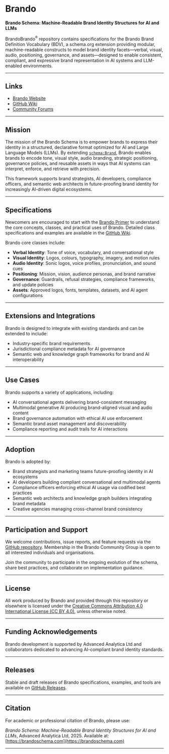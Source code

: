 # Brando

**Brando Schema: Machine-Readable Brand Identity Structures for AI and LLMs**

BrandoBrando<sup>®</sup> repository contains specifications for the Brando Brand Definition Vocabulary (BDV), a schema.org extension providing modular, machine-readable constructs to model brand identity facets—verbal, visual, audio, positioning, governance, and assets—designed to enable consistent, compliant, and expressive brand representation in AI systems and LLM-enabled environments.

---

## Links

* [Brando Website](https://brandoschema.com)
* [GitHub Wiki](https://github.com/yourorg/brando/wiki)
* [Community Forums](https://community.brandoschema.com)

---

## Mission

The mission of the Brando Schema is to empower brands to express their identity in a structured, declarative format optimized for AI and Large Language Models (LLMs). By extending [`schema:Brand`](https://schema.org/Brand), Brando enables brands to encode tone, visual style, audio branding, strategic positioning, governance policies, and reusable assets in ways that AI systems can interpret, enforce, and retrieve with precision.

This framework supports brand strategists, AI developers, compliance officers, and semantic web architects in future-proofing brand identity for increasingly AI-driven digital ecosystems.

---

## Specifications

Newcomers are encouraged to start with the [Brando Primer](https://brandoschema.com/primer) to understand the core concepts, classes, and practical uses of Brando. Detailed class specifications and examples are available in the [GitHub Wiki](https://github.com/yourorg/brando/wiki).

Brando core classes include:

* **Verbal Identity**: Tone of voice, vocabulary, and conversational style
* **Visual Identity**: Logos, colours, typography, imagery, and motion rules
* **Audio Identity**: Sonic logos, voice profiles, pronunciation, and sound cues
* **Positioning**: Mission, vision, audience personas, and brand narrative
* **Governance**: Guardrails, refusal strategies, compliance frameworks, and update policies
* **Assets**: Approved logos, fonts, templates, datasets, and AI agent configurations

---

## Extensions and Integrations

Brando is designed to integrate with existing standards and can be extended to include:

* Industry-specific brand requirements
* Jurisdictional compliance metadata for AI governance
* Semantic web and knowledge graph frameworks for brand and AI interoperability

---

## Use Cases

Brando supports a variety of applications, including:

* AI conversational agents delivering brand-consistent messaging
* Multimodal generative AI producing brand-aligned visual and audio content
* Brand governance automation with ethical AI use enforcement
* Semantic brand asset management and discoverability
* Compliance reporting and audit trails for AI interactions

---

## Adoption

Brando is adopted by:

* Brand strategists and marketing teams future-proofing identity in AI ecosystems
* AI developers building compliant conversational and multimodal agents
* Compliance officers enforcing ethical AI usage via codified best practices
* Semantic web architects and knowledge graph builders integrating brand metadata
* Creative agencies managing cross-channel brand consistency

---

## Participation and Support

We welcome contributions, issue reports, and feature requests via the [GitHub repository](https://github.com/JonathanBowker/brandoschema.com). Membership in the Brando Community Group is open to all interested individuals and organisations.

Join the community to participate in the ongoing evolution of the schema, share best practices, and collaborate on implementation guidance.

---

## License

All work produced by Brando and provided through this repository or elsewhere is licensed under the [Creative Commons Attribution 4.0 International License (CC BY 4.0)](https://creativecommons.org/licenses/by/4.0/), unless otherwise noted.

---

## Funding Acknowledgements

Brando development is supported by Advanced Analytica Ltd and collaborators dedicated to advancing AI-compliant brand identity standards.

---

## Releases

Stable and draft releases of Brando specifications, examples, and tools are available on [GitHub Releases](https://github.com/JonathanBowker/brandoschema.com/releases).

---

## Citation

For academic or professional citation of Brando, please use:

*Brando Schema: Machine-Readable Brand Identity Structures for AI and LLMs*, Advanced Analytica Ltd, 2025. Available at: [https://brandoschema.com](https://brandoschema.com)

---
